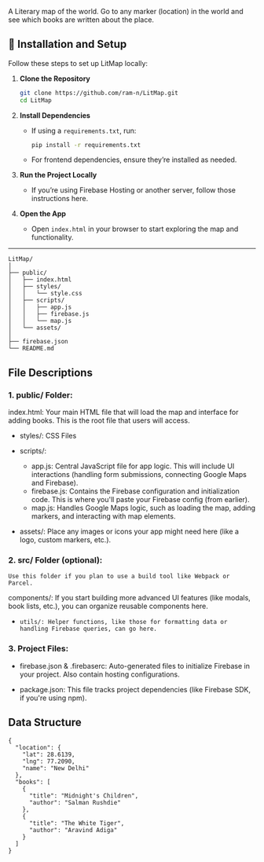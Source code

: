 

A Literary map of the world.
Go to any marker (location) in the world and see which books are written about the place.

## 🚀 Installation and Setup

Follow these steps to set up LitMap locally:

1. **Clone the Repository**
   ```bash
   git clone https://github.com/ram-n/LitMap.git
   cd LitMap
   ```

2. **Install Dependencies**
   - If using a `requirements.txt`, run:
     ```bash
     pip install -r requirements.txt
     ```
   - For frontend dependencies, ensure they’re installed as needed.

3. **Run the Project Locally**
   - If you’re using Firebase Hosting or another server, follow those instructions here.

4. **Open the App**
   - Open `index.html` in your browser to start exploring the map and functionality.

---



```
LitMap/
│
├── public/
│   ├── index.html
│   ├── styles/
│   │   └── style.css
│   ├── scripts/
│   │   ├── app.js
│   │   ├── firebase.js
│   │   └── map.js
│   └── assets/
│
├── firebase.json
└── README.md
```


## File Descriptions


### 1. public/ Folder:
index.html: Your main HTML file that will load the map and interface for adding books. This is the root file that users will access.

- styles/:
    CSS Files

- scripts/:
    - app.js: Central JavaScript file for app logic. This will include UI interactions (handling form submissions, connecting Google Maps and Firebase).
    - firebase.js: Contains the Firebase configuration and initialization code. This is where you'll paste your Firebase config (from earlier).
    - map.js: Handles Google Maps logic, such as loading the map, adding markers, and interacting with map elements.

- assets/:
Place any images or icons your app might need here (like a logo, custom markers, etc.).

### 2. src/ Folder (optional):
    Use this folder if you plan to use a build tool like Webpack or Parcel.
components/: If you start building more advanced UI features (like modals, book lists, etc.), you can organize reusable components here.

-     utils/: Helper functions, like those for formatting data or handling Firebase queries, can go here.

### 3. Project Files:
- firebase.json & .firebaserc: 
    Auto-generated files to initialize Firebase in your project. Also contain hosting configurations.

- package.json: 
    This file tracks project dependencies (like Firebase SDK, if you're using npm).

## Data Structure

```{json}
{
  "location": {
    "lat": 28.6139,
    "lng": 77.2090,
    "name": "New Delhi"
  },
  "books": [
    {
      "title": "Midnight's Children",
      "author": "Salman Rushdie"
    },
    {
      "title": "The White Tiger",
      "author": "Aravind Adiga"
    }
  ]
}
```

